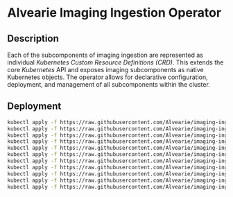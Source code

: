 # Alvearie Imaging Ingestion Operator

## Description

Each of the subcomponents of imaging ingestion are represented as individual *Kubernetes Custom Resource Definitions (CRD)*.  This extends the core *Kubernetes* API and exposes imaging subcomponents as native Kubernetes objects.  The operator allows for declarative configuration, deployment, and management of all subcomponents within the cluster.

## Deployment


```bash
kubectl apply -f https://raw.githubusercontent.com/Alvearie/imaging-ingestion/main/imaging-ingestion-operator/deploy/crds/imaging-ingestion.alvearie.org_dicomeventdriveningestions_crd.yaml
kubectl apply -f https://raw.githubusercontent.com/Alvearie/imaging-ingestion/main/imaging-ingestion-operator/deploy/crds/imaging-ingestion.alvearie.org_dicominstancebindings_crd.yaml
kubectl apply -f https://raw.githubusercontent.com/Alvearie/imaging-ingestion/main/imaging-ingestion-operator/deploy/crds/imaging-ingestion.alvearie.org_dicomstudybindings_crd.yaml
kubectl apply -f https://raw.githubusercontent.com/Alvearie/imaging-ingestion/main/imaging-ingestion-operator/deploy/crds/imaging-ingestion.alvearie.org_dicomwebingestionservices_crd.yaml
kubectl apply -f https://raw.githubusercontent.com/Alvearie/imaging-ingestion/main/imaging-ingestion-operator/deploy/crds/imaging-ingestion.alvearie.org_dimseingestionservices_crd.yaml
kubectl apply -f https://raw.githubusercontent.com/Alvearie/imaging-ingestion/main/imaging-ingestion-operator/deploy/crds/imaging-ingestion.alvearie.org_dimseproxies_crd.yaml
kubectl apply -f https://raw.githubusercontent.com/Alvearie/imaging-ingestion/main/imaging-ingestion-operator/deploy/01_namespace.yaml
kubectl apply -f https://raw.githubusercontent.com/Alvearie/imaging-ingestion/main/imaging-ingestion-operator/deploy/02_service_account.yaml
kubectl apply -f https://raw.githubusercontent.com/Alvearie/imaging-ingestion/main/imaging-ingestion-operator/deploy/03_role.yaml
kubectl apply -f https://raw.githubusercontent.com/Alvearie/imaging-ingestion/main/imaging-ingestion-operator/deploy/04_role_binding.yaml
kubectl apply -f https://raw.githubusercontent.com/Alvearie/imaging-ingestion/main/imaging-ingestion-operator/deploy/05_operator.yaml
```
